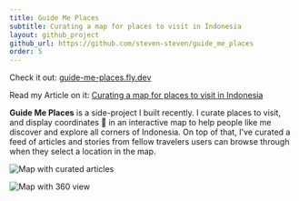 ```yaml
---
title: Guide Me Places
subtitle: Curating a map for places to visit in Indonesia
layout: github_project
github_url: https://github.com/steven-steven/guide_me_places
order: 5
---
```


Check it out: [guide-me-places.fly.dev](https://guide-me-places.fly.dev/)

Read my Article on it: [Curating a map for places to visit in Indonesia](/blog/curating-a-map-for-places-to-visit-in-indonesia)

**Guide Me Places** is a side-project I built recently. I curate places to visit, and display coordinates 📍 in an interactive map to help people like me discover and explore all corners of Indonesia. On top of that, I've curated a feed of articles and stories from fellow travelers users can browse through when they select a location in the map.

![Map with curated articles](curating-a-map-for-places-to-visit-in-indonesia/map-with-article.png "=400x400")

![Map with 360 view](curating-a-map-for-places-to-visit-in-indonesia/map-with-iframe.png "=400x400")
